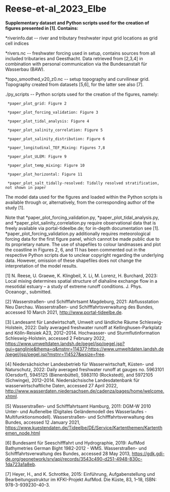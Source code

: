 # Reese-et-al_2023_Elbe

**Supplementary dataset and Python scripts used for the creation of figures presented in [1]. Contains:**

*riverinfo.dat -- river and tributary freshwater input grid locations as grid cell indices

*rivers.nc -- freshwater forcing used in setup, contains sources from all included tributaries and Geesthacht. Data retrieved from [2,3,4] in combination with personal communication via the Bundesanstalt für Wasserbau (BAW). 
              
*topo_smoothed_v20_z0.nc -- setup topography and curvilinear grid. Topography created from datasets [5,6], for the latter see also [7].

./py_scripts -- Python scripts used for the creation of the figures, namely:

     *paper_plot_grid: Figure 2
     
     *paper_plot_forcing_validation: Figure 3
     
     *paper_plot_tidal_analysis: Figure 4
     
     *paper_plot_salinity_correlation: Figure 5
     
     *paper_plot_salinity_distribution: Figure 6
     
     *paper_longitudinal_TEF_Mixing: Figures 7,8
     
     *paper_plot_ULEM: Figure 9
     
     *paper_plot_temp_mixing: Figure 10
     
     *paper_plot_horizontal: Figure 11
     
     *paper_plot_salt_tidally-resolved: Tidally resolved stratification, not shown in paper
     
     
The model data used for the figures and loaded within the Python scripts is available through <link> or, alternatively, from the corresponding author of the study [1].

Note that *paper_plot_forcing_validation.py, *paper_plot_tidal_analysis.py, and *paper_plot_salinity_correlation.py require observational data that is freely available via portal-tideelbe.de; for in-depth documentation see [1].
*paper_plot_forcing_validation.py additionally requires meteorological forcing data for the first figure panel, which cannot be made public due to its proprietary nature.
The use of shapefiles to colour landmasses and plot the coastline in Figures 2, 6, and 11 has been commented out in the respective Python scripts due to unclear copyright regarding the underlying data. However, omission of these shapefiles does not change the interpretation of the model results. 


[1] N. Reese, U. Graewe, K. Klingbeil, X. Li, M. Lorenz, H. Burchard, 2023:
    Local mixing determines spatial structure of diahaline exchange flow in a
    mesotidal estuary – a study of extreme runoff conditions.
    J. Phys. Oceanogr., submitted.
    
[2] Wasserstraßen- und Schifffahrtsamt Magdeburg, 2021: Abflussstation Neu Darchau.
    Wasserstraßen- und Schifffahrtsverwaltung des Bundes, accessed 10 March 2021,
    http://www.portal-tideelbe.de.
    
[3] Landesamt für Landwirtschaft, Umwelt und ländliche Räume Schleswig-Holstein, 2022:
    Daily averaged freshwater runoff at Kellinghusen-Parkplatz and Kölln-Reisiek A23,
    2012–2014. Hochwasser- und Sturmflutinformation Schleswig-Holstein, accessed
    2 February 2022,
    https://www.umweltdaten.landsh.de/pegel/jsp/pegel.jsp?gui=ganglinie&thema=q&mstnr=114377;https://www.umweltdaten.landsh.de/pegel/jsp/pegel.jsp?mstnr=114527&wsize=free.
    
[4] Niedersächsicher Landesbetrieb für Wasserwirtschaft, Küsten- und Naturschutz, 2022:
    Daily averaged freshwater runoff at gauges no. 5963101 (Oersdorf),
    5945125 (Bienenbüttel), 5983110 (Rockstedt), and 5972105 (Schwinge), 2012–2014.
    Niedersächsische Landesdatenbank für wasserwirtschaftliche Daten, accessed 27 April 2022,
    http://www.wasserdaten.niedersachsen.de/cadenza/pages/home/welcome.xhtml.
    
[5] Wasserstraßen- und Schifffahrtsamt Hamburg, 2011: DGM-W 2010 Unter- und Außenelbe
    (Digitales Geländemodell des Wasserlaufes - Multifunktionsmodell). Wasserstraßen-
    und Schifffahrtsverwaltung des Bundes, accessed 12 January 2021,
    https://www.kuestendaten.de/Tideelbe/DE/Service/Kartenthemen/Kartenthemen_node.html
    
[6] Bundesamt für Seeschifffahrt und Hydrographie, 2019: AufMod Bathymetries
    German Bight 1982-2012 - WMS. Wasserstraßen- und Schifffahrtsverwaltung des
    Bundes, accessed 28 May 2013,
    https://gdk.gdi-de.org/geonetwork/srv/api/records/3543c490-d251-4948-830c-1da723a1a8eb.
    
[7] Heyer, H., and K. Schrottke, 2015: Einführung, Aufgabenstellung und
    Bearbeitungsstruktur im KFKI-Projekt AufMod. Die Küste, 83, 1–18,
    ISBN: 978-3-939230-40-3.
